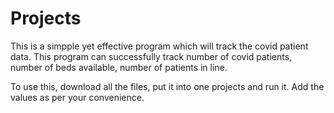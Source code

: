 # Projects
This is a simpple yet effective program which will track the covid patient data.
This program can successfully track number of covid patients, number of beds available, number of patients in line.

To use this, download all the files, put it into one projects and run it. Add the values as per your convenience. 
